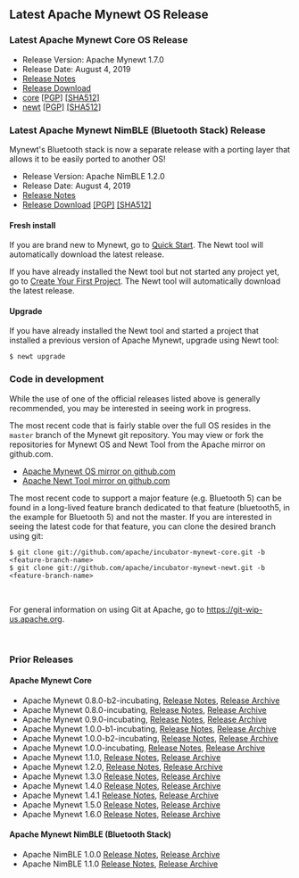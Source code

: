 ## Latest Apache Mynewt OS Release

### Latest Apache Mynewt Core OS Release

*   Release Version: Apache Mynewt 1.7.0
*   Release Date: August 4, 2019
*   [Release Notes](https://cwiki.apache.org/confluence/display/MYNEWT/RN-1.7.0)
*   [Release Download](http://www.apache.org/dyn/closer.lua/mynewt/apache-mynewt-1.7.0/)
 *  [core](http://www.apache.org/dyn/closer.lua/mynewt/apache-mynewt-1.7.0/apache-mynewt-core-1.7.0.tgz)
    [[PGP]](https://www.apache.org/dist/mynewt/apache-mynewt-1.7.0/apache-mynewt-core-1.7.0.tgz.asc)
    [[SHA512]](https://www.apache.org/dist/mynewt/apache-mynewt-1.7.0/apache-mynewt-newt-1.7.0.tgz.sha512)
 *   [newt](http://www.apache.org/dyn/closer.lua/mynewt/apache-mynewt-1.7.0/apache-mynewt-newt-1.7.0.tgz)
    [[PGP]](https://www.apache.org/dist/mynewt/apache-mynewt-1.7.0/apache-mynewt-newt-1.7.0.tgz.asc)
    [[SHA512]](https://www.apache.org/dist/mynewt/apache-mynewt-1.7.0/apache-mynewt-newt-1.7.0.tgz.sha512)

### Latest Apache Mynewt NimBLE (Bluetooth Stack) Release

Mynewt's Bluetooth stack is now a separate release with a porting layer that allows it to be easily ported to another OS!

*   Release Version: Apache NimBLE 1.2.0
*   Release Date: August 4, 2019
*   [Release Notes](https://cwiki.apache.org/confluence/display/MYNEWT/RN-NimBLE-1.2.0)
*   [Release Download](http://www.apache.org/dyn/closer.lua/mynewt/apache-nimble-1.2.0/apache-mynewt-nimble-1.2.0.tgz)
    [[PGP]](https://www.apache.org/dist/mynewt/apache-nimble-1.2.0/apache-mynewt-nimble-1.2.0.tgz.asc)
    [[SHA512]](https://www.apache.org/dist/mynewt/apache-nimble-1.2.0/apache-mynewt-nimble-1.2.0.tgz.sha512)

#### Fresh install

If you are brand new to Mynewt, go to [Quick Start](/latest/get_started/). The Newt tool will automatically download the latest release.

If you have already installed the Newt tool but not started any project yet, go to [Create Your First Project](/latest/get_started/project_create.html). The Newt tool will automatically download the latest release.

#### Upgrade

If you have already installed the Newt tool and started a project that installed a previous version of Apache Mynewt, upgrade using Newt tool:

```
$ newt upgrade
```

### Code in development

While the use of one of the official releases listed above is generally recommended, you may be interested in seeing work in progress.

The most recent code that is fairly stable over the full OS resides in the `master` branch of the Mynewt git repository. You may view or fork the repositories for Mynewt OS and Newt Tool from the Apache mirror on github.com.

*   [Apache Mynewt OS mirror on github.com](https://github.com/apache/incubator-mynewt-core/tree/master)
*   [Apache Newt Tool mirror on github.com](https://github.com/apache/incubator-mynewt-newt/tree/master)

The most recent code to support a major feature (e.g. Bluetooth 5) can be found in a long-lived feature branch dedicated to that feature (bluetooth5, in the example for Bluetooth 5) and not the master. If you are interested in seeing the latest code for that feature, you can clone the desired branch using git:

```
$ git clone git://github.com/apache/incubator-mynewt-core.git -b <feature-branch-name>
$ git clone git://github.com/apache/incubator-mynewt-newt.git -b <feature-branch-name>
```

<br>

For general information on using Git at Apache, go to https://git-wip-us.apache.org.

<br>

### Prior Releases

#### Apache Mynewt Core

*   Apache Mynewt 0.8.0-b2-incubating, [Release Notes](https://cwiki.apache.org/confluence/display/MYNEWT/RN-0.8.0-b2-incubating), [Release Archive](https://archive.apache.org/dist/incubator/mynewt/apache-mynewt-0.8.0-b2-incubating/)
*   Apache Mynewt 0.8.0-incubating, [Release Notes](https://cwiki.apache.org/confluence/display/MYNEWT/RN-0.8.0-incubating), [Release Archive](https://archive.apache.org/dist/incubator/mynewt/apache-mynewt-0.8.0-incubating/)
*   Apache Mynewt 0.9.0-incubating, [Release Notes](https://cwiki.apache.org/confluence/display/MYNEWT/RN-0.9.0-incubating), [Release Archive](https://archive.apache.org/dist/incubator/mynewt/apache-mynewt-0.9.0-incubating/)
*   Apache Mynewt 1.0.0-b1-incubating, [Release Notes](https://cwiki.apache.org/confluence/display/MYNEWT/RN-1.0.0-b1-incubating), [Release Archive](https://archive.apache.org/dist/incubator/mynewt/apache-mynewt-1.0.0-b1-incubating/)
*   Apache Mynewt 1.0.0-b2-incubating, [Release Notes](https://cwiki.apache.org/confluence/display/MYNEWT/RN-1.0.0-b2-incubating), [Release Archive](https://archive.apache.org/dist/incubator/mynewt/apache-mynewt-1.0.0-b2-incubating/)
*   Apache Mynewt 1.0.0-incubating, [Release Notes](https://cwiki.apache.org/confluence/display/MYNEWT/RN-1.0.0-incubating), [Release Archive](https://archive.apache.org/dist/incubator/mynewt/apache-mynewt-1.0.0-incubating/)
*   Apache Mynewt 1.1.0, [Release Notes](https://cwiki.apache.org/confluence/display/MYNEWT/RN-1.1.0), [Release Archive](https://archive.apache.org/dist/mynewt/apache-mynewt-1.1.0/)
*   Apache Mynewt 1.2.0, [Release Notes](https://cwiki.apache.org/confluence/display/MYNEWT/RN-1.2.0), [Release Archive](https://archive.apache.org/dist/mynewt/apache-mynewt-1.2.0/)
*   Apache Mynewt 1.3.0 [Release Notes](https://cwiki.apache.org/confluence/display/MYNEWT/RN-1.3.0), [Release Archive](http://www.apache.org/dyn/closer.lua/mynewt/apache-mynewt-1.3.0)
*   Apache Mynewt 1.4.0 [Release Notes](https://cwiki.apache.org/confluence/display/MYNEWT/RN-1.4.0), [Release Archive](http://www.apache.org/dyn/closer.lua/mynewt/apache-mynewt-1.4.0)
*   Apache Mynewt 1.4.1 [Release Notes](https://cwiki.apache.org/confluence/display/MYNEWT/RN-1.4.1), [Release Archive](http://www.apache.org/dyn/closer.lua/mynewt/apache-mynewt-1.4.1)
*   Apache Mynewt 1.5.0 [Release Notes](https://cwiki.apache.org/confluence/display/MYNEWT/RN-1.5.0), [Release Archive](http://www.apache.org/dyn/closer.lua/mynewt/apache-mynewt-1.5.0)
*   Apache Mynewt 1.6.0 [Release Notes](https://cwiki.apache.org/confluence/display/MYNEWT/RN-1.6.0), [Release Archive](http://www.apache.org/dyn/closer.lua/mynewt/apache-mynewt-1.6.0)

#### Apache Mynewt NimBLE (Bluetooth Stack)

*   Apache NimBLE 1.0.0 [Release Notes](https://cwiki.apache.org/confluence/display/MYNEWT/RN-1.4.0), [Release Archive](http://www.apache.org/dyn/closer.lua/mynewt/apache-nimble-1.0.0)
*   Apache NimBLE 1.1.0 [Release Notes](https://cwiki.apache.org/confluence/display/MYNEWT/RN-NimBLE-1.1.0), [Release Archive](http://www.apache.org/dyn/closer.lua/mynewt/apache-nimble-1.1.0)

<br>
<br>
